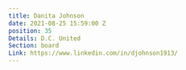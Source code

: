 ```yaml
---
title: Danita Johnson
date: 2021-08-25 15:59:00 Z
position: 35
Details: D.C. United
Section: board
Link: https://www.linkedin.com/in/djohnson1913/
---
```


